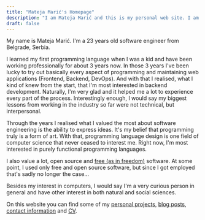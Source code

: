 ```yaml
---
title: "Mateja Marić's Homepage"
description: "I am Mateja Marić and this is my personal web site. I am a software engineer and free software enthusiast from Belgrade, Serbia. Interested in purely functional programming and programming language design."
draft: false
---
```


My name is Mateja Marić. I'm a 23 years old software engineer from Belgrade, Serbia.

I learned my first programming language when I was a kid and have been working professionally for about 3 years now.
In those 3 years I've been lucky to try out basically every aspect of programming and maintaining web applications (Frontend, Backend, DevOps).
And with that I realised, what I kind of knew from the start, that I'm most interested in backend development.
Naturally, I'm very glad and it helped me a lot to experience every part of the process.
Interestingly enough, I would say my biggest lessons from working in the industry so far were not technical, but interpersonal.

Through the years I realised what I valued the most about software engineering is the ability to express ideas.
It's my belief that programming truly is a form of art.
With that, programming language design is one field of computer science that never ceased to interest me.
Right now, I'm most interested in purely functional programming languages.

I also value a lot, open source and
<a target="_blank" rel="external follow" href="https://www.fsf.org/about/what-is-free-software">free (as in freedom)</a>
software.
At some point, I used only free and open source software, but since I got employed that's sadly no longer the case...

Besides my interest in computers, I would say I'm a very curious person in general and have other interest in both natural and social sciences.

On this website you can find some of my [personal projects][git], [blog posts][blog], [contact information][contact] and [CV][cv].

[git]: https://git.matejamaric.com
[blog]: /blog/
[contact]: /contact/
[cv]: /cv.pdf
